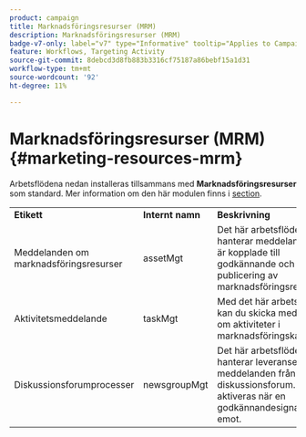 ```yaml
---
product: campaign
title: Marknadsföringsresurser (MRM)
description: Marknadsföringsresurser (MRM)
badge-v7-only: label="v7" type="Informative" tooltip="Applies to Campaign Classic v7 only"
feature: Workflows, Targeting Activity
source-git-commit: 8debcd3d8fb883b3316cf75187a86bebf15a1d31
workflow-type: tm+mt
source-wordcount: '92'
ht-degree: 11%

---
```



# Marknadsföringsresurser (MRM){#marketing-resources-mrm}



Arbetsflödena nedan installeras tillsammans med **Marknadsföringsresurser** som standard. Mer information om den här modulen finns i [section](../../campaign/using/designing-marketing-campaigns.md).

<table> 
 <tbody> 
  <tr> 
   <td> <strong>Etikett</strong><br /> </td> 
   <td> <strong>Internt namn</strong><br /> </td> 
   <td> <strong>Beskrivning</strong><br /> </td> 
  </tr> 
  <tr> 
   <td> <span class="uicontrol">Meddelanden om marknadsföringsresurser</span> <br /> </td> 
   <td> <span class="uicontrol">assetMgt</span> <br /> </td> 
   <td> Det här arbetsflödet hanterar meddelanden som är kopplade till godkännande och publicering av marknadsföringsresurser. <br /> </td> 
  </tr> 
  <tr> 
   <td> <span class="uicontrol">Aktivitetsmeddelande</span> <br /> </td> 
   <td> <span class="uicontrol">taskMgt</span> <br /> </td> 
   <td> Med det här arbetsflödet kan du skicka meddelanden om aktiviteter i marknadsföringskampanjer.<br /> </td> 
  </tr> 
  <tr> 
   <td> <span class="uicontrol">Diskussionsforumprocesser</span> <br /> </td> 
   <td> <span class="uicontrol">newsgroupMgt</span> <br /> </td> 
   <td> Det här arbetsflödet hanterar leveransen av meddelanden från diskussionsforum. Den aktiveras när en godkännandesignal tas emot.<br /> </td> 
  </tr> 
 </tbody> 
</table>

